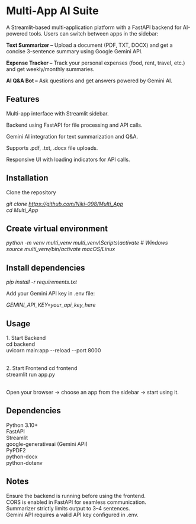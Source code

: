 # Multi-App AI Suite

A Streamlit-based multi-application platform with a FastAPI backend for AI-powered tools. Users can switch between apps in the sidebar:<br>

**Text Summarizer –** Upload a document (PDF, TXT, DOCX) and get a concise 3-sentence summary using Google Gemini API.<br>

**Expense Tracker –** Track your personal expenses (food, rent, travel, etc.) and get weekly/monthly summaries.<br>

**AI Q&A Bot –** Ask questions and get answers powered by Gemini AI.<br>

## Features

Multi-app interface with Streamlit sidebar.<br>

Backend using FastAPI for file processing and API calls.<br>

Gemini AI integration for text summarization and Q&A.<br>

Supports .pdf, .txt, .docx file uploads.<br>

Responsive UI with loading indicators for API calls.<br>

## Installation

Clone the repository<br>

*git clone https://github.com/Niki-098/Multi_App<br>
cd Multi_App*


## Create virtual environment

*python -m venv multi_venv
multi_venv\Scripts\activate  # Windows<br>
 source multi_venv/bin/activate   macOS/Linux*


## Install dependencies

*pip install -r requirements.txt*<br>


Add your Gemini API key in .env file:

*GEMINI_API_KEY=your_api_key_here*

## Usage
1️. Start Backend<br>
cd backend<br>
uvicorn main:app --reload --port 8000<br><br>

2️. Start Frontend
cd frontend<br>
streamlit run app.py<br><br>


Open your browser → choose an app from the sidebar → start using it.

## Dependencies

Python 3.10+<br>
FastAPI<br>
Streamlit<br>
google-generativeai (Gemini API)<br>
PyPDF2<br>
python-docx<br>
python-dotenv<br>



## Notes
Ensure the backend is running before using the frontend.<br>
CORS is enabled in FastAPI for seamless communication.<br>
Summarizer strictly limits output to 3–4 sentences.<br>
Gemini API requires a valid API key configured in .env.
